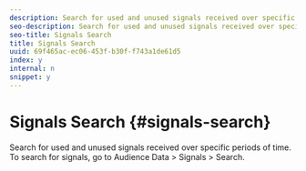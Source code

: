 ```yaml
---
description: Search for used and unused signals received over specific periods of time. To search for signals, go to Audience Data > Signals > Search.
seo-description: Search for used and unused signals received over specific periods of time. To search for signals, go to Audience Data > Signals > Search.
seo-title: Signals Search
title: Signals Search
uuid: 69f465ac-ec06-453f-b30f-f743a1de61d5
index: y
internal: n
snippet: y
---
```


# Signals Search {#signals-search}

Search for used and unused signals received over specific periods of time. To search for signals, go to Audience Data > Signals > Search.